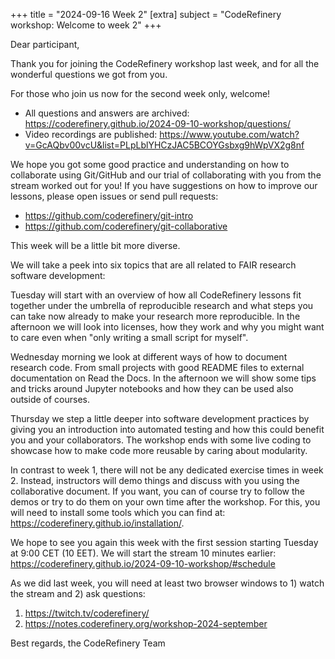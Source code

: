 +++
title = "2024-09-16 Week 2"
[extra]
subject = "CodeRefinery workshop: Welcome to week 2"
+++



Dear participant,

Thank you for joining the CodeRefinery workshop last week, and for all the wonderful questions we got from you.

For those who join us now for the second week only, welcome!

- All questions and answers are archived: https://coderefinery.github.io/2024-09-10-workshop/questions/
- Video recordings are published: https://www.youtube.com/watch?v=GcAQbv00vcU&list=PLpLblYHCzJAC5BCOYGsbxg9hWpVX2g8nf

 We hope you got some good practice and understanding on how to collaborate using Git/GitHub and our trial of collaborating with you from the stream worked out for you! If you have suggestions on how to improve our lessons, please open issues or send pull requests:

- https://github.com/coderefinery/git-intro
- https://github.com/coderefinery/git-collaborative

This week will be a little bit more diverse.

We will take a peek into six topics that are all related to FAIR research software development:

Tuesday will start with an overview of how all CodeRefinery lessons fit together under the umbrella of reproducible research and what steps you can take now already to make your research more reproducible. In the afternoon we will look into licenses, how they work and why you might want to care even when "only writing a small script for myself".

Wednesday morning we look at different ways of how to document research code. From small projects with good README files to external documentation on Read the Docs. In the afternoon we will show some tips and tricks around Jupyter notebooks and how they can be used also outside of courses.

Thursday we step a little deeper into software development practices by giving you an introduction into automated testing and how this could benefit you and your collaborators. The workshop ends with some live coding to showcase how to make code more reusable by caring about modularity.

In contrast to week 1, there will not be any dedicated exercise times in week 2. Instead, instructors will demo things and discuss with you using the collaborative document. If you want, you can of course try to follow the demos or try to do them on your own time after the workshop. For this, you will need to install some tools which you can find at: https://coderefinery.github.io/installation/.

We hope to see you again this week with the first session starting Tuesday at 9:00 CET (10 EET). We will start the stream 10 minutes earlier: https://coderefinery.github.io/2024-09-10-workshop/#schedule

As we did last week, you will need at least two browser windows to 1) watch the stream and 2) ask questions:
1) https://twitch.tv/coderefinery/
2) https://notes.coderefinery.org/workshop-2024-september

Best regards,
the CodeRefinery Team
